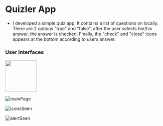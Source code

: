 # Quizler App

-   I developed a simple quiz app, It contains a list of questions on locally.
    There are 2 options "true" and "false", after the user selects her/his answer, the answer is checked.
    Finally, the "check" and "close" icons appears at the bottom according to users answer.

### User Interfaces

<img src="https://user-images.githubusercontent.com/50529379/143486579-c2088ade-fd12-482c-9beb-fc7bbf52fc03.png" width="100">

![mainPage](https://user-images.githubusercontent.com/50529379/143486579-c2088ade-fd12-482c-9beb-fc7bbf52fc03.png)

![iconsSeen](https://user-images.githubusercontent.com/50529379/143486739-9bf6303f-9c22-4ba6-ad85-7104a422709b.png)

![alertSeen](https://user-images.githubusercontent.com/50529379/143486779-3f99bd7f-76b0-4623-8891-b560a3f398e0.png)




